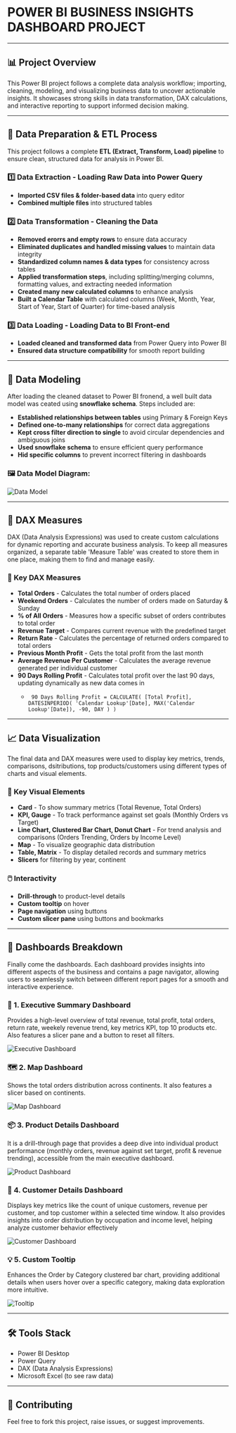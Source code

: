 # POWER BI BUSINESS INSIGHTS DASHBOARD PROJECT

---

## 📊 Project Overview
This Power BI project follows a complete data analysis workflow; importing, cleaning, modeling, and visualizing business data to uncover actionable insights. It showcases strong skills in data transformation, DAX calculations, and interactive reporting to support informed decision making.

---

## 🔄 Data Preparation & ETL Process
This project follows a complete **ETL (Extract, Transform, Load) pipeline** to ensure clean, structured data for analysis in Power BI.

### 1️⃣ Data Extraction - Loading Raw Data into Power Query
- **Imported CSV files & folder-based data** into query editor
- **Combined multiple files** into structured tables

### 2️⃣ Data Transformation - Cleaning the Data
- **Removed erorrs and empty rows** to ensure data accuracy
- **Eliminated duplicates and handled missing values** to maintain data integrity
- **Standardized column names & data types** for consistency across tables
- **Applied transformation steps**, including splitting/merging columns, formatting values, and extracting needed information
- **Created many new calculated columns** to enhance analysis
-  **Built a Calendar Table** with calculated columns (Week, Month, Year, Start of Year, Start of Quarter) for time-based analysis

### 3️⃣ Data Loading - Loading Data to BI Front-end
- **Loaded cleaned and transformed data** from Power Query into Power BI
- **Ensured data structure compatibility** for smooth report building

---

## 🧩 Data Modeling
After loading the cleaned dataset to Power BI fronend, a well built data model was ceated using **snowflake schema**. Steps included are:

- **Established relationships between tables** using Primary & Foreign Keys
- **Defined one-to-many relationships** for correct data aggregations
- **Kept cross filter direction to single** to avoid circular dependencies and ambiguous joins
- **Used snowflake schema** to ensure efficient query performance
- **Hid specific columns** to prevent incorrect filtering in dashboards

### 🖼️ Data Model Diagram:
![Data Model](screenshots/data-model.png)

---

## 🧠 DAX Measures
DAX (Data Analysis Expressions) was used to create custom calculations for dynamic reporting and accurate business analysis. To keep all measures organized, a separate table  'Measure Table' was created to store them in one place, making them to find and manage easily.

### 🔢 Key DAX Measures
- **Total Orders** - Calculates the total number of orders placed
- **Weekend Orders** - Calculates the number of orders made on Saturday & Sunday
- **% of All Orders** - Measures how a specific subset of orders contributes to total order
- **Revenue Target** - Compares current revenue with the predefined target
- **Return Rate** - Calculates the percentage of returned orders compared to total orders
- **Previous Month Profit** - Gets the total profit from the last month
- **Average Revenue Per Customer** - Calculates the average revenue generated per individual customer
- **90 Days Rolling Profit** - Calculates total profit over the last 90 days, updating dynamically as new data comes in
  - <pre><code> 90 Days Rolling Profit = CALCULATE( [Total Profit], DATESINPERIOD( 'Calendar Lookup'[Date], MAX('Calendar Lookup'[Date]), -90, DAY ) ) </code></pre>
  
---

## 📈 Data Visualization
The final data and DAX measures were used to display key metrics, trends, comparisons, dsitributions, top products/customers using different types of charts and visual elements.

### 🎨 Key Visual Elements
- **Card** - To show summary metrics (Total Revenue, Total Orders)
- **KPI, Gauge** - To track performance against set goals (Monthly Orders vs Target)
- **Line Chart, Clustered Bar Chart, Donut Chart** - For trend analysis and comparisons (Orders Trending, Orders by Income Level)
- **Map** - To visualize geographic data distribution
- **Table, Matrix** - To display detailed records and summary metrics
- **Slicers** for filtering by year, continent

### 🖱️ Interactivity
- **Drill-through** to product-level details
- **Custom tooltip** on hover
- **Page navigation** using buttons
- **Custom slicer pane** using buttons and bookmarks

---

## 🧾 Dashboards Breakdown
Finally come the dashboards. Each dashboard provides insights into different aspects of the business and contains a page navigator, allowing users to seamlessly switch between different report pages for a smooth and interactive experience.

### 📌 1. Executive Summary Dashboard
Provides a high-level overview of total revenue, total profit, total orders, return rate, weekely revenue trend, key metrics KPI, top 10 products etc. Also features a slicer pane and a button to reset all filters.

![Executive Dashboard](screenshots/01-exec-dashboard.jpg)

### 🗺️ 2. Map Dashboard
Shows the total orders distribution across continents. It also features a slicer based on continents.

![Map Dashboard](screenshots/02-map-dashboard.jpg)

### 📦 3. Product Details Dashboard
It is a drill-through page that provides a deep dive into individual product performance (monthly orders, revenue against set target, profit & revenue trending), accessible from the main executive dashboard.

![Product Dashboard](screenshots/03-product-details-dashboard.jpg)

### 👤 4. Customer Details Dashboard
Displays key metrics like the count of unique customers, revenue per customer, and top customer within a selected time window. It also provides insights into order distribution by occupation and income level, helping analyze customer behavior effectively

![Customer Dashboard](screenshots/04-customer-details-dashboard.jpg)

### 💡 5. Custom Tooltip
Enhances the Order by Category clustered bar chart, providing additional details when users hover over a specific category, making data exploration more intuitive.

![Tooltip](screenshots/05-custom-tooltip.jpg)

---

## 🛠️ Tools Stack
- Power BI Desktop
- Power Query
- DAX (Data Analysis Expressions)
- Microsoft Excel (to see raw data)

---

## 🤝 Contributing
Feel free to fork this project, raise issues, or suggest improvements.

